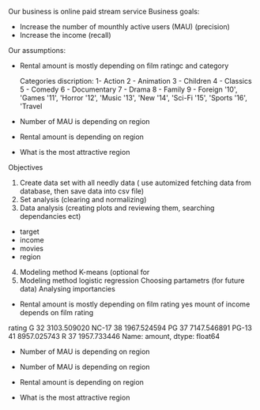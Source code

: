Our business is online  paid stream service 
Business goals: 
 - Increase the number of mounthly active users (MAU) (precision)
 - Increase the income (recall)
 
 Our assumptions:
 - Rental amount is mostly depending on film ratingc and category
 
     Categories discription:
     1-  Action
     2 - Animation
     3 - Children
     4 - Classics
     5 - Comedy
     6 - Documentary
     7 - Drama
     8 - Family
     9 - Foreign
'10', 'Games
'11', 'Horror
'12', 'Music
'13', 'New
'14', 'Sci-Fi
'15', 'Sports
'16', 'Travel

 - Number of MAU is depending on region 
 - Rental amount is depending on region 
 - What is the most attractive region
 
 Objectives
  1. Create data set with all needly data ( use automized fetching  data from database, then  save data into csv file)
  2. Set analysis (clearing and normalizing)
  3. Data analysis  (creating plots and  reviewing them, searching dependancies ect)
  - target
  - income
  - movies
  - region
  4. Modeling method K-means (optional for 
  5. Modeling method logistic regression 
  Choosing partametrs (for future data)
  Analysing importancies 
 
 

 - Rental amount is mostly depending on film rating
 yes mount of income depends on film rating 
 
 rating
G        32 3103.509020
NC-17    38 1967.524594
PG       37 7147.546891
PG-13    41 8957.025743
R        37 1957.733446
Name: amount, dtype: float64

 - Number of MAU is depending on region
 


 - Number of MAU is depending on region 
 - Rental amount is depending on region 
 - What is the most attractive region
 
  
  
  
